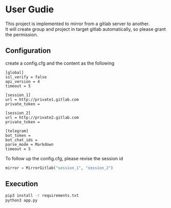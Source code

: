 # User Gudie

This project is implemented to mirror from a gitlab server to another.<br/>
It will create group and project in target gitlab automatically, so please grant the permission.

## Configuration

create a config.cfg and the content as the following

```
[global]
ssl_verify = false
api_version = 4
timeout = 5

[session_1]
url = http://private1.gitlab.com
private_token =

[session_2]
url = http://private2.gitlab.com
private_token =

[telegram]
bot_token = 
bot_chat_ids = 
parse_mode = Markdown
timeout = 5
```

To follow up the config.cfg, please revise the session id

```python
mirror = MirrorGitlab("session_1", "session_2")
```

## Execution

```bash
pip3 install -r requirements.txt
python3 app.py
```
